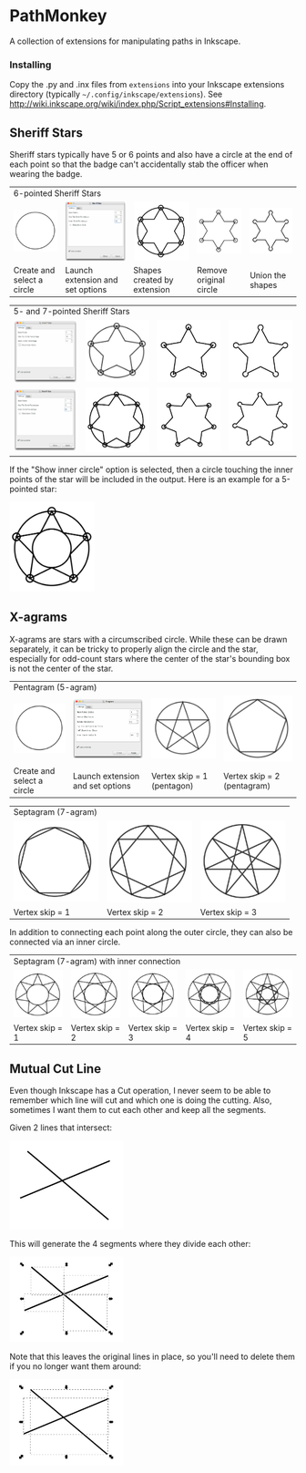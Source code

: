 # PathMonkey

A collection of extensions for manipulating paths in Inkscape.

### Installing

Copy the .py and .inx files from `extensions` into your Inkscape extensions
directory (typically `~/.config/inkscape/extensions`).
See http://wiki.inkscape.org/wiki/index.php/Script_extensions#Installing.

## Sheriff Stars

Sheriff stars typically have 5 or 6 points and also have a circle at the end
of each point so that the badge can't accidentally stab the officer when
wearing the badge.

<table><tr>
<td colspan="5">6-pointed Sheriff Stars</td>
</tr><tr>
<td><img src="images/circle.png" width="150px"></td>
<td><img src="images/sstar-6-options.png" width="150px"></td>
<td><img src="images/sstar-6-raw.png" width="150px"></td>
<td><img src="images/sstar-6-circles.png" width="150px"></td>
<td><img src="images/sstar-6-outline.png" width="150px"></td>
</tr><tr>
<td>Create and select a circle</td>
<td>Launch extension and set options</td>
<td>Shapes created by extension</td>
<td>Remove original circle</td>
<td>Union the shapes</td>
</tr></table>

<table><tr>
<td colspan="4">5- and 7-pointed Sheriff Stars</td>
</tr><tr>
<td><img src="images/sstar-5-options.png" width="150px"></td>
<td><img src="images/sstar-5-raw.png" width="150px"></td>
<td><img src="images/sstar-5-circles.png" width="150px"></td>
<td><img src="images/sstar-5-outline.png" width="150px"></td>
</tr><tr>
<td><img src="images/sstar-7-options.png" width="150px"></td>
<td><img src="images/sstar-7-raw.png" width="150px"></td>
<td><img src="images/sstar-7-circles.png" width="150px"></td>
<td><img src="images/sstar-7-outline.png" width="150px"></td>
</tr></table>

If the "Show inner circle" option is selected, then a circle touching the
inner points of the star will be included in the output. Here is an example
for a 5-pointed star:

<img src="images/sstar-5-raw-inner.png" width="150px">

## X-agrams

X-agrams are stars with a circumscribed circle. While these can be drawn
separately, it can be tricky to properly align the circle and the star,
especially for odd-count stars where the center of the star's bounding box
is not the center of the star.

<table><tr>
<td colspan="4">Pentagram (5-agram)</td>
</tr><tr>
<td><img src="images/circle.png" width="150px"></td>
<td><img src="images/5gram-options.png" width="150px"></td>
<td><img src="images/5gram-s2.png" width="150px"></td>
<td><img src="images/5gram-s1.png" width="150px"></td>
</tr><tr>
<td>Create and select a circle</td>
<td>Launch extension and set options</td>
<td>Vertex skip = 1 (pentagon)</td>
<td>Vertex skip = 2 (pentagram)</td>
</tr></table>

<table><tr>
<td colspan="3">Septagram (7-agram)</td>
</tr><tr>
<td><img src="images/7gram-s1.png" width="150px"></td>
<td><img src="images/7gram-s2.png" width="150px"></td>
<td><img src="images/7gram-s3.png" width="150px"></td>
</tr><tr>
<td>Vertex skip = 1</td>
<td>Vertex skip = 2</td>
<td>Vertex skip = 3</td>
</tr></table>

In addition to connecting each point along the outer circle, they can also be
connected via an inner circle.

<table><tr>
<td colspan="5">Septagram (7-agram) with inner connection</td>
</tr><tr>
<td><img src="images/7gram-inner-s1.png" width="150px"></td>
<td><img src="images/7gram-inner-s2.png" width="150px"></td>
<td><img src="images/7gram-inner-s3.png" width="150px"></td>
<td><img src="images/7gram-inner-s4.png" width="150px"></td>
<td><img src="images/7gram-inner-s5.png" width="150px"></td>
</tr><tr>
<td>Vertex skip = 1</td>
<td>Vertex skip = 2</td>
<td>Vertex skip = 3</td>
<td>Vertex skip = 4</td>
<td>Vertex skip = 5</td>
</tr></table>


## Mutual Cut Line

Even though Inkscape has a Cut operation, I never seem to be able to remember
which line will cut and which one is doing the cutting. Also, sometimes I
want them to cut each other and keep all the segments.

Given 2 lines that intersect:

<img src="images/lines-init.png" width="200px">

This will generate the 4 segments where they divide each other:

<img src="images/lines-cut.png" width="200px">

Note that this leaves the original lines in place, so you'll need to delete
them if you no longer want them around:

<img src="images/lines-selected.png" width="200px">
